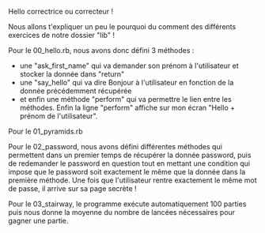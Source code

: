 Hello correctrice ou correcteur !

Nous allons t'expliquer un peu le pourquoi du comment des différents exercices de notre dossier "lib" !

Pour le 00_hello.rb, nous avons donc défini 3 méthodes : 
- une "ask_first_name" qui va demander son prénom à l'utilisateur et stocker la donnée dans "return"
- une "say_hello" qui va dire Bonjour à l'utilisateur en fonction de la donnée précédemment récupérée
- et enfin une méthode "perform" qui va permettre le lien entre les méthodes.
Enfin la ligne "perform" affiche sur mon écran "Hello + prénom de l'utilisateur".

Pour le 01_pyramids.rb


Pour le 02_password, nous avons défini différentes méthodes qui permettent dans un premier temps de récupérer la donnée password, puis de redemander le password en question tout en mettant une condition qui impose que le password soit exactement le même que la donnée dans la première méthode.
Une fois que l'utilisateur rentre exactement le même mot de passe, il arrive sur sa page secrète !

Pour le 03_stairway, le programme exécute automatiquement 100 parties puis nous donne la moyenne du nombre de lancées nécessaires pour gagner une partie.
